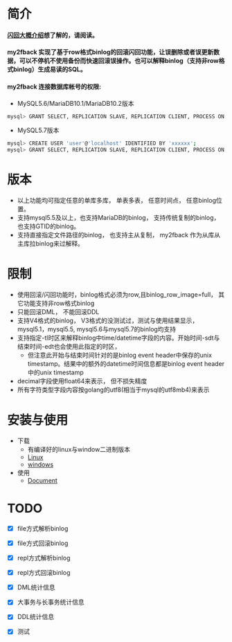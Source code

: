 # 简介
#### [闪回大概介绍](https://jiemin.wang/2019/04/19/mysql-flashback-priciple-and-practice/)想了解的，请阅读。

#### my2fback 实现了基于row格式binlog的回滚闪回功能，让误删除或者误更新数据，可以不停机不使用备份而快速回滚误操作。也可以解释binlog（支持非row格式binlog）生成易读的SQL。
 
#### my2fback 连接数据库帐号的权限: 
* MySQL5.6/MariaDB10.1/MariaDB10.2版本
```bash
mysql> GRANT SELECT, REPLICATION SLAVE, REPLICATION CLIENT, PROCESS ON *.* TO 'user'@'localhost' IDENTIFIED BY 'xxxxxx';
```
* MySQL5.7版本
```bash
mysql> CREATE USER 'user'@'localhost' IDENTIFIED BY 'xxxxxx';
mysql> GRANT SELECT, REPLICATION SLAVE, REPLICATION CLIENT, PROCESS ON *.* TO 'user'@'localhost';
```

# 版本 
* 以上功能均可指定任意的单库多库， 单表多表， 任意时间点， 任意binlog位置。
* 支持mysql5.5及以上，也支持MariaDB的binlog， 支持传统复制的binlog， 也支持GTID的binlog。
* 支持直接指定文件路径的binlog， 也支持主从复制， my2fback 作为从库从主库拉binlog来过解释。

# 限制
* 使用回滚/闪回功能时，binlog格式必须为row,且binlog_row_image=full， 其它功能支持非row格式binlog
* 只能回滚DML， 不能回滚DDL
* 支持V4格式的binlog， V3格式的没测试过，测试与使用结果显示，mysql5.1，mysql5.5, mysql5.6与mysql5.7的binlog均支持
* 支持指定-tl时区来解释binlog中time/datetime字段的内容。开始时间-sdt与结束时间-edt也会使用此指定的时区， 
   + 但注意此开始与结束时间针对的是binlog event header中保存的unix timestamp。结果中的额外的datetime时间信息都是binlog event header中的unix timestamp
* decimal字段使用float64来表示， 但不损失精度
* 所有字符类型字段内容按golang的utf8(相当于mysql的utf8mb4)来表示
    
# 安装与使用 
* 下载
   + 有编译好的linux与window二进制版本
   * [Linux](https://github.com/WangJiemin/my2fback/blob/master/releases/my2fback)
   * [windows](https://github.com/WangJiemin/my2fback/blob/master/releases/my2fback.exe)
* 使用
   * [Document]()

# TODO
- [x] file方式解析binlog
- [x] file方式回滚binlog
- [x] repl方式解析binlog
- [x] repl方式回滚binlog
- [x] DML统计信息
- [x] 大事务与长事务统计信息
- [x] DDL统计信息
- [x] 测试




